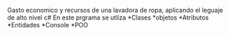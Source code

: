 Gasto economico y recursos de una lavadora de ropa, aplicando el leguaje de alto nivel c#
En este prgrama se utliza 
*Clases
*objetos
*Atributos
*Entidades
*Console
*POO
